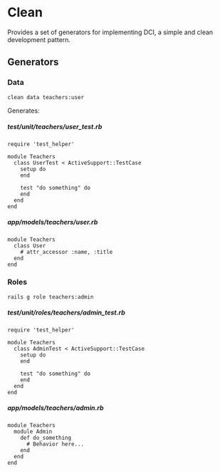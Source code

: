 # Clean

Provides a set of generators for implementing DCI, a simple and clean development pattern.

## Generators

### Data

```
clean data teachers:user
```

Generates:

##### test/unit/teachers/user_test.rb
```
require 'test_helper'

module Teachers
  class UserTest < ActiveSupport::TestCase
    setup do
    end

    test "do something" do
    end
  end
end
```

##### app/models/teachers/user.rb
```
module Teachers
  class User
    # attr_accessor :name, :title
  end
end
```

### Roles

```
rails g role teachers:admin
```

##### test/unit/roles/teachers/admin_test.rb
```
require 'test_helper'

module Teachers
  class AdminTest < ActiveSupport::TestCase
    setup do
    end

    test "do something" do
    end
  end
end
```

##### app/models/teachers/admin.rb
```
module Teachers
  module Admin
    def do_something
      # Behavior here...
    end
  end
end
```
